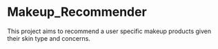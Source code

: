 # Makeup_Recommender
This project aims to recommend a user specific makeup products given their skin type and concerns. 
